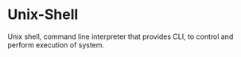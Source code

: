 # Unix-Shell
Unix shell, command line interpreter that provides CLI, to control and perform execution of system.
